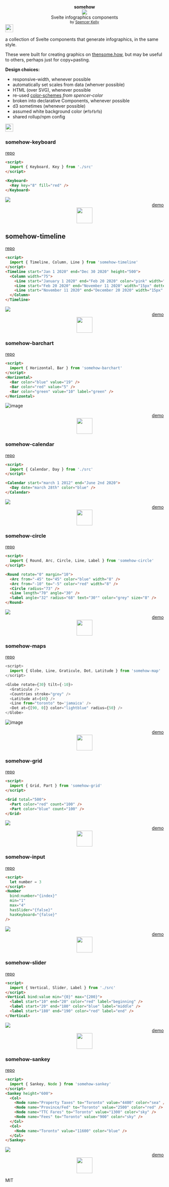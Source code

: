 <div align="center">
  <div><b>somehow</b></div>
  <img src="https://user-images.githubusercontent.com/399657/68222691-6597f180-ffb9-11e9-8a32-a7f38aa8bded.png"/>
  <div>Svelte infographics components</div>
  <div align="center">
    <sub>
      by
      <a href="https://spencermounta.in/">Spencer Kelly</a> 
    </sub>
  </div>
</div>
<img height="25px" src="https://user-images.githubusercontent.com/399657/68221862-17ceb980-ffb8-11e9-87d4-7b30b6488f16.png"/>



a collection of Svelte components that generate infographics, in the same style.

These were built for creating graphics on [thensome.how](http://thensome.how/), but may be useful to others, perhaps just for copy+pasting.

**Design choices:**
* responsive-width, whenever possible
* automatically set scales from data (whenver possible)
* HTML (over SVG), whenever possible
* re-used [color-schemes](https://spencermounta.in/spencer-color/) *from spencer-color*
* broken into declarative Components, whenever possible
* d3 sometimes (whenever possible)
* assumed white background color (`#fbfbfb`)
* shared rollup/npm config


<img height="25px" src="https://user-images.githubusercontent.com/399657/68221862-17ceb980-ffb8-11e9-87d4-7b30b6488f16.png"/>


### somehow-keyboard
[repo](https://github.com/spencermountain/somehow-barchart)
```html
<script>
  import { Keyboard, Key } from './src'
</script>

<Keyboard>
  <Key key="8" fill="red" />
</Keyboard>
```
<img src="https://user-images.githubusercontent.com/399657/92405774-56676000-f104-11ea-8c05-0209b6e09432.png"/>
<div align="right">
  <a href="https://spencermounta.in/somehow-barchart/">demo</a>
</div>
<div align="center">
  <img height="50px" src="https://user-images.githubusercontent.com/399657/68221837-0d142480-ffb8-11e9-9d30-90669f1b897c.png"/>
</div>


## somehow-timeline
[repo](https://github.com/spencermountain/somehow-timeline)
```html
<script>
  import { Timeline, Column, Line } from 'somehow-timeline'
</script>
<Timeline start="Jan 1 2020" end="Dec 30 2020" height="500">
  <Column width="75">
    <Line start="January 1 2020" end="Feb 20 2020" color="pink" width="15px" dotted="{true}" label="Before" />
    <Line start="Feb 20 2020" end="November 11 2020" width="15px" dotted="{true}" color="#6699cc" label="Middle" />
    <Line start="November 11 2020" end="December 20 2020" width="15px" color="fire" label="After" />
  </Column>
</Timeline>
```
<img src="https://user-images.githubusercontent.com/399657/92404871-70a03e80-f102-11ea-829b-ba27fc8cff58.png"/>
<div align="right">
  <a href="https://spencermounta.in/somehow-timeline/">demo</a>
</div>
<div align="center">
  <img height="50px" src="https://user-images.githubusercontent.com/399657/68221837-0d142480-ffb8-11e9-9d30-90669f1b897c.png"/>
</div>


### somehow-barchart
[repo](https://github.com/spencermountain/somehow-barchart)
```html
<script>
  import { Horizontal, Bar } from 'somehow-barchart'
</script>
<Horizontal>
  <Bar color="blue" value="19" />
  <Bar color="red" value="5" />
  <Bar color="green" value="10" label="green" />
</Horizontal>
```

![image](https://user-images.githubusercontent.com/399657/88101585-3556aa00-cb6c-11ea-821c-c7413368889d.png)

<div align="right">
  <a href="https://spencermounta.in/somehow-barchart/">demo</a>
</div>
<div align="center">
  <img height="50px" src="https://user-images.githubusercontent.com/399657/68221837-0d142480-ffb8-11e9-9d30-90669f1b897c.png"/>
</div>


### somehow-calendar
[repo](https://github.com/spencermountain/somehow-calendar)

```html
<script>
  import { Calendar, Day } from './src'
</script>

<Calendar start="march 1 2012" end="June 2nd 2020">
  <Day date="march 28th" color="blue" />
</Calendar>
```
<img src="https://user-images.githubusercontent.com/399657/66760690-9b413300-ee70-11e9-8245-94f590bac34e.png"/>
<div align="right">
  <a href="https://spencermounta.in/somehow-calendar/">demo</a>
</div>
<div align="center">
  <img height="50px" src="https://user-images.githubusercontent.com/399657/68221837-0d142480-ffb8-11e9-9d30-90669f1b897c.png"/>
</div>


### somehow-circle
[repo](https://github.com/spencermountain/somehow-circle)
```html
<script>
  import { Round, Arc, Circle, Line, Label } from 'somehow-circle'
</script>

<Round rotate="0" margin="10">
  <Arc from="-45" to="45" color="blue" width="8" />
  <Arc from="-10" to="-5" color="red" width="8" />
  <Circle radius="73" />
  <Line length="70" angle="30" />
  <label angle="32" radius="68" text="30°" color="grey" size="8" />
</Round>
```
<img src="https://user-images.githubusercontent.com/399657/92408329-2bccd580-f10b-11ea-80f2-774d41cb5daf.png"/>

<div align="right">
  <a href="https://spencermounta.in/somehow-circle/">demo</a>
</div>
<div align="center">
  <img height="50px" src="https://user-images.githubusercontent.com/399657/68221837-0d142480-ffb8-11e9-9d30-90669f1b897c.png"/>
</div>

### somehow-maps
[repo](https://github.com/spencermountain/somehow-maps)
```js
<script>
  import { Globe, Line, Graticule, Dot, Latitude } from 'somehow-map'
</script>

<Globe rotate={30} tilt={-10}>
  <Graticule />
  <Countries stroke="grey" />
  <Latitude at={40} />
  <Line from="toronto" to='jamaica' />
  <Dot at={[90, 0]} color="lightblue" radius={50} />
</Globe>
```
![image](https://user-images.githubusercontent.com/399657/92409352-494f6e80-f10e-11ea-82cf-51c8bdc8e4c0.png)

<div align="right">
  <a href="https://spencermounta.in/somehow-maps/">demo</a>
</div>
<div align="center">
  <img height="50px" src="https://user-images.githubusercontent.com/399657/68221837-0d142480-ffb8-11e9-9d30-90669f1b897c.png"/>
</div>

### somehow-grid
[repo](https://github.com/spencermountain/somehow-grid)
```html
<script>
  import { Grid, Part } from 'somehow-grid'
</script>

<Grid total="500">
  <Part color="red" count="100" />
  <Part color="blue" count="100" />
</Grid>
```

<img src="https://user-images.githubusercontent.com/399657/92409898-30e05380-f110-11ea-965c-b8e7d4c1cb25.png"/>

<div align="right">
  <a href="https://spencermounta.in/somehow-grid/">demo</a>
</div>
<div align="center">
  <img height="50px" src="https://user-images.githubusercontent.com/399657/68221837-0d142480-ffb8-11e9-9d30-90669f1b897c.png"/>
</div>

### somehow-input
[repo](https://github.com/spencermountain/somehow-input)

```html
<script>
  let number = 3
</script>
<Number
  bind:number="{index}"
  min="1"
  max="4"
  hasSlider="{false}"
  hasKeyboard="{false}"
/>
```

<img src="https://user-images.githubusercontent.com/399657/92410104-093dbb00-f111-11ea-9de4-227b86aa7a80.png"/>

<div align="right">
  <a href="https://spencermounta.in/somehow-input/">demo</a>
</div>
<div align="center">
  <img height="50px" src="https://user-images.githubusercontent.com/399657/68221837-0d142480-ffb8-11e9-9d30-90669f1b897c.png"/>
</div>

### somehow-slider
[repo](https://github.com/spencermountain/somehow-slider)
```html
<script>
  import { Vertical, Slider, Label } from './src'
</script>
<Vertical bind:value min="{0}" max="{200}">
  <label start="10" end="20" color="red" label="beginning" />
  <label start="20" end="180" color="blue" label="middle" />
  <label start="180" end="190" color="red" label="end" />
</Vertical>
```
<img src="https://user-images.githubusercontent.com/399657/92410478-3048bc80-f112-11ea-9a90-2a8ae7613fe9.png"/>

<div align="right">
  <a href="https://spencermounta.in/somehow-slider/">demo</a>
</div>
<div align="center">
  <img height="50px" src="https://user-images.githubusercontent.com/399657/68221837-0d142480-ffb8-11e9-9d30-90669f1b897c.png"/>
</div>


### somehow-sankey
[repo](https://github.com/spencermountain/somehow-sankey)
```html
<script>
  import { Sankey, Node } from 'somehow-sankey'
</script>
<Sankey height="600">
  <Col>
    <Node name="Property Taxes" to="Toronto" value="4400" color="sea" />
    <Node name="Province/Fed" to="Toronto" value="2500" color="red" />
    <Node name="TTC Fares" to="Toronto" value="1300" color="sky" />
    <Node name="Fees" to="Toronto" value="900" color="sky" />
  </Col>
  <Col>
    <Node name="Toronto" value="11600" color="blue" />
  </Col>
</Sankey>
```
<img src="https://user-images.githubusercontent.com/399657/92411176-c54cb500-f114-11ea-87ed-8e736ecb00f2.png"/>
<div align="right">
  <a href="https://spencermounta.in/somehow-sankey/">demo</a>
</div>
<div align="center">
  <img height="50px" src="https://user-images.githubusercontent.com/399657/68221837-0d142480-ffb8-11e9-9d30-90669f1b897c.png"/>
</div>


<!-- ## WIP
### somehow-horizon 
### somehow-graph 
-->

<!-- ### somehow-shapes -->
<!-- ### somehow-3d -->
<!-- ### somehow-ticks -->

MIT